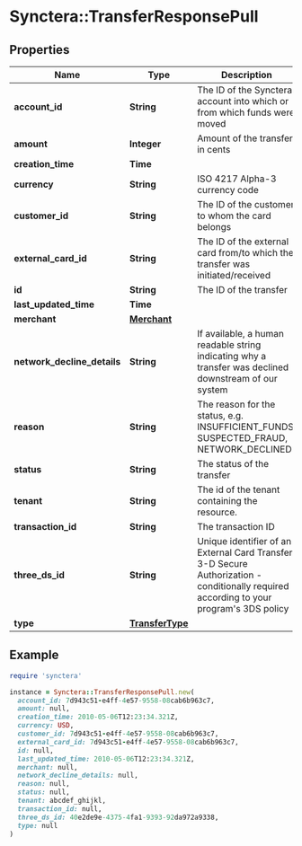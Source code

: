 # Synctera::TransferResponsePull

## Properties

| Name | Type | Description | Notes |
| ---- | ---- | ----------- | ----- |
| **account_id** | **String** | The ID of the Synctera account into which or from which funds were moved |  |
| **amount** | **Integer** | Amount of the transfer in cents |  |
| **creation_time** | **Time** |  |  |
| **currency** | **String** | ISO 4217  Alpha-3 currency code |  |
| **customer_id** | **String** | The ID of the customer to whom the card belongs |  |
| **external_card_id** | **String** | The ID of the external card from/to which the transfer was initiated/received |  |
| **id** | **String** | The ID of the transfer |  |
| **last_updated_time** | **Time** |  |  |
| **merchant** | [**Merchant**](Merchant.md) |  |  |
| **network_decline_details** | **String** | If available, a human readable string indicating why a transfer was declined downstream of our system | [optional] |
| **reason** | **String** | The reason for the status, e.g. INSUFFICIENT_FUNDS, SUSPECTED_FRAUD, NETWORK_DECLINED | [optional] |
| **status** | **String** | The status of the transfer |  |
| **tenant** | **String** | The id of the tenant containing the resource.  |  |
| **transaction_id** | **String** | The transaction ID | [optional] |
| **three_ds_id** | **String** | Unique identifier of an External Card Transfer 3-D Secure Authorization - conditionally required according to your program&#39;s 3DS policy | [optional] |
| **type** | [**TransferType**](TransferType.md) |  |  |

## Example

```ruby
require 'synctera'

instance = Synctera::TransferResponsePull.new(
  account_id: 7d943c51-e4ff-4e57-9558-08cab6b963c7,
  amount: null,
  creation_time: 2010-05-06T12:23:34.321Z,
  currency: USD,
  customer_id: 7d943c51-e4ff-4e57-9558-08cab6b963c7,
  external_card_id: 7d943c51-e4ff-4e57-9558-08cab6b963c7,
  id: null,
  last_updated_time: 2010-05-06T12:23:34.321Z,
  merchant: null,
  network_decline_details: null,
  reason: null,
  status: null,
  tenant: abcdef_ghijkl,
  transaction_id: null,
  three_ds_id: 40e2de9e-4375-4fa1-9393-92da972a9338,
  type: null
)
```

